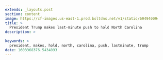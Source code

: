 ```yaml
--- 
extends: _layouts.post 
section: content 
image: https://cf-images.us-east-1.prod.boltdns.net/v1/static/694940094001/400cc032-b621-4884-9542-35465af757df/16b0542c-65f9-4745-8f4a-9399de8cb1b6/1280x720/match/image.jpg 
title: > 
  President Trump makes last-minute push to hold North Carolina 
description: > 
   
keywords: > 
  president, makes, hold, north, carolina, push, lastminute, trump 
date: 1603368376.5434093 
--- 
```

